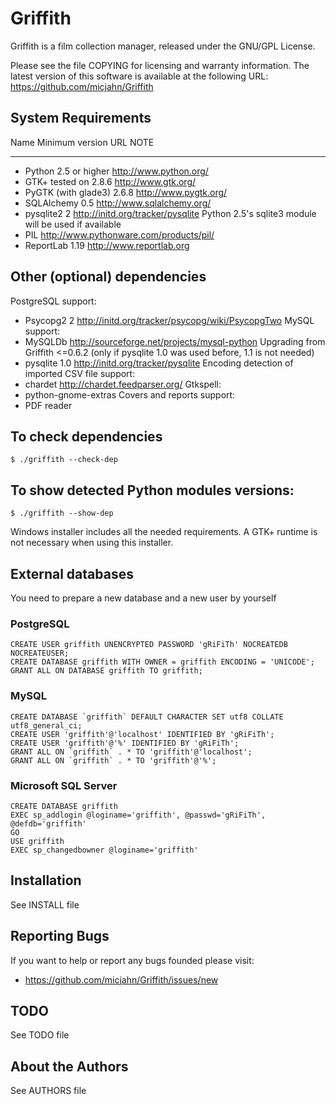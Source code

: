 # Griffith

Griffith is a film collection manager, released under the GNU/GPL License.

Please see the file COPYING for licensing and warranty information.
The latest version of this software is available at the following URL:
https://github.com/micjahn/Griffith

## System Requirements

  Name			Minimum version		URL						NOTE
  ----			---------------		---						----
  * Python		2.5 or higher		http://www.python.org/
  * GTK+		tested on 2.8.6		http://www.gtk.org/
  * PyGTK (with glade3)	2.6.8		http://www.pygtk.org/
  * SQLAlchemy		0.5			http://www.sqlalchemy.org/
  * pysqlite2		2			http://initd.org/tracker/pysqlite		Python 2.5's sqlite3 module will be used if available
  * PIL						http://www.pythonware.com/products/pil/
  * ReportLab		1.19			http://www.reportlab.org

## Other (optional) dependencies

  PostgreSQL support:
  * Psycopg2		2			http://initd.org/tracker/psycopg/wiki/PsycopgTwo
  MySQL support:
  * MySQLDb					http://sourceforge.net/projects/mysql-python
  Upgrading from Griffith <=0.6.2 (only if pysqlite 1.0 was used before, 1.1 is not needed)
  * pysqlite		1.0 			http://initd.org/tracker/pysqlite
  Encoding detection of imported CSV file support:
  * chardet					http://chardet.feedparser.org/
  Gtkspell:
  * python-gnome-extras
  Covers and reports support:
  * PDF reader

## To check dependencies

    $ ./griffith --check-dep

## To show detected Python modules versions:

    $ ./griffith --show-dep

Windows installer includes all the needed requirements.
A GTK+ runtime is not necessary when using this installer.


## External databases

You need to prepare a new database and a new user by yourself

### PostgreSQL


	CREATE USER griffith UNENCRYPTED PASSWORD 'gRiFiTh' NOCREATEDB NOCREATEUSER;
	CREATE DATABASE griffith WITH OWNER = griffith ENCODING = 'UNICODE';
	GRANT ALL ON DATABASE griffith TO griffith;

### MySQL

	CREATE DATABASE `griffith` DEFAULT CHARACTER SET utf8 COLLATE utf8_general_ci;
	CREATE USER 'griffith'@'localhost' IDENTIFIED BY 'gRiFiTh';
	CREATE USER 'griffith'@'%' IDENTIFIED BY 'gRiFiTh';
	GRANT ALL ON `griffith` . * TO 'griffith'@'localhost';
	GRANT ALL ON `griffith` . * TO 'griffith'@'%';

### Microsoft SQL Server

	CREATE DATABASE griffith
	EXEC sp_addlogin @loginame='griffith', @passwd='gRiFiTh', @defdb='griffith'
	GO
	USE griffith
	EXEC sp_changedbowner @loginame='griffith'


## Installation

See INSTALL file

## Reporting Bugs

If you want to help or report any bugs founded please visit:
  - https://github.com/micjahn/Griffith/issues/new

## TODO

See TODO file

## About the Authors

See AUTHORS file
